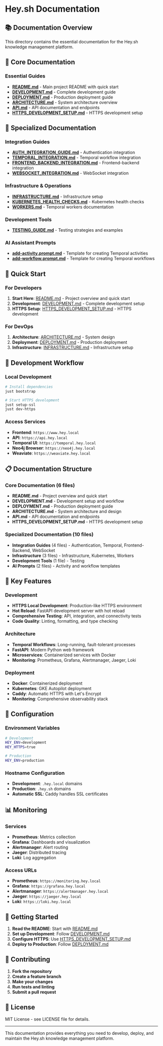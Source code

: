 # Hey.sh Documentation

## 📚 Documentation Overview

This directory contains the essential documentation for the Hey.sh knowledge management platform.

## 📖 Core Documentation

### **Essential Guides**
- **[README.md](../README.md)** - Main project README with quick start
- **[DEVELOPMENT.md](DEVELOPMENT.md)** - Complete development guide
- **[DEPLOYMENT.md](DEPLOYMENT.md)** - Production deployment guide
- **[ARCHITECTURE.md](ARCHITECTURE.md)** - System architecture overview
- **[API.md](API.md)** - API documentation and endpoints
- **[HTTPS_DEVELOPMENT_SETUP.md](HTTPS_DEVELOPMENT_SETUP.md)** - HTTPS development setup

## 🔧 Specialized Documentation

### **Integration Guides**
- **[AUTH_INTEGRATION_GUIDE.md](AUTH_INTEGRATION_GUIDE.md)** - Authentication integration
- **[TEMPORAL_INTEGRATION.md](TEMPORAL_INTEGRATION.md)** - Temporal workflow integration
- **[FRONTEND_BACKEND_INTEGRATION.md](FRONTEND_BACKEND_INTEGRATION.md)** - Frontend-backend integration
- **[WEBSOCKET_INTEGRATION.md](WEBSOCKET_INTEGRATION.md)** - WebSocket integration

### **Infrastructure & Operations**
- **[INFRASTRUCTURE.md](INFRASTRUCTURE.md)** - Infrastructure setup
- **[KUBERNETES_HEALTH_CHECKS.md](KUBERNETES_HEALTH_CHECKS.md)** - Kubernetes health checks
- **[WORKERS.md](WORKERS.md)** - Temporal workers documentation

### **Development Tools**
- **[TESTING_GUIDE.md](TESTING_GUIDE.md)** - Testing strategies and examples

### **AI Assistant Prompts**
- **[add-activity.prompt.md](add-activity.prompt.md)** - Template for creating Temporal activities
- **[add-workflow.prompt.md](add-workflow.prompt.md)** - Template for creating Temporal workflows

## 🚀 Quick Start

### **For Developers**
1. **Start Here**: [README.md](../README.md) - Project overview and quick start
2. **Development**: [DEVELOPMENT.md](DEVELOPMENT.md) - Complete development setup
3. **HTTPS Setup**: [HTTPS_DEVELOPMENT_SETUP.md](HTTPS_DEVELOPMENT_SETUP.md) - HTTPS development

### **For DevOps**
1. **Architecture**: [ARCHITECTURE.md](ARCHITECTURE.md) - System design
2. **Deployment**: [DEPLOYMENT.md](DEPLOYMENT.md) - Production deployment
3. **Infrastructure**: [INFRASTRUCTURE.md](INFRASTRUCTURE.md) - Infrastructure setup

## 🔧 Development Workflow

### **Local Development**
```bash
# Install dependencies
just bootstrap

# Start HTTPS development
just setup-ssl
just dev-https
```

### **Access Services**
- **Frontend**: `https://www.hey.local`
- **API**: `https://api.hey.local`
- **Temporal UI**: `https://temporal.hey.local`
- **Neo4j Browser**: `https://neo4j.hey.local`
- **Weaviate**: `https://weaviate.hey.local`

## 📋 Documentation Structure

### **Core Documentation (6 files)**
- **README.md** - Project overview and quick start
- **DEVELOPMENT.md** - Development setup and workflow
- **DEPLOYMENT.md** - Production deployment guide
- **ARCHITECTURE.md** - System architecture and design
- **API.md** - API documentation and endpoints
- **HTTPS_DEVELOPMENT_SETUP.md** - HTTPS development setup

### **Specialized Documentation (10 files)**
- **Integration Guides** (4 files) - Authentication, Temporal, Frontend-Backend, WebSocket
- **Infrastructure** (3 files) - Infrastructure, Kubernetes, Workers
- **Development Tools** (1 file) - Testing
- **AI Prompts** (2 files) - Activity and workflow templates

## 🎯 Key Features

### **Development**
- **HTTPS Local Development**: Production-like HTTPS environment
- **Hot Reload**: FastAPI development server with hot reload
- **Comprehensive Testing**: API, integration, and connectivity tests
- **Code Quality**: Linting, formatting, and type checking

### **Architecture**
- **Temporal Workflows**: Long-running, fault-tolerant processes
- **FastAPI**: Modern Python web framework
- **Microservices**: Containerized services with Docker
- **Monitoring**: Prometheus, Grafana, Alertmanager, Jaeger, Loki

### **Deployment**
- **Docker**: Containerized deployment
- **Kubernetes**: GKE Autopilot deployment
- **Caddy**: Automatic HTTPS with Let's Encrypt
- **Monitoring**: Comprehensive observability stack

## 🔧 Configuration

### **Environment Variables**
```bash
# Development
HEY_ENV=development
HEY_HTTPS=true

# Production
HEY_ENV=production
```

### **Hostname Configuration**
- **Development**: `.hey.local` domains
- **Production**: `.hey.sh` domains
- **Automatic SSL**: Caddy handles SSL certificates

## 📊 Monitoring

### **Services**
- **Prometheus**: Metrics collection
- **Grafana**: Dashboards and visualization
- **Alertmanager**: Alert routing
- **Jaeger**: Distributed tracing
- **Loki**: Log aggregation

### **Access URLs**
- **Prometheus**: `https://monitoring.hey.local`
- **Grafana**: `https://grafana.hey.local`
- **Alertmanager**: `https://alertmanager.hey.local`
- **Jaeger**: `https://jaeger.hey.local`
- **Loki**: `https://loki.hey.local`

## 🚀 Getting Started

1. **Read the README**: Start with [README.md](../README.md)
2. **Set up Development**: Follow [DEVELOPMENT.md](DEVELOPMENT.md)
3. **Configure HTTPS**: Use [HTTPS_DEVELOPMENT_SETUP.md](HTTPS_DEVELOPMENT_SETUP.md)
4. **Deploy to Production**: Follow [DEPLOYMENT.md](DEPLOYMENT.md)

## 🤝 Contributing

1. **Fork the repository**
2. **Create a feature branch**
3. **Make your changes**
4. **Run tests and linting**
5. **Submit a pull request**

## 📄 License

MIT License - see LICENSE file for details.

---

This documentation provides everything you need to develop, deploy, and maintain the Hey.sh knowledge management platform.